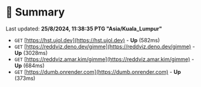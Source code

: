 # 📖 Summary
Last updated: **25/8/2024, 11:38:35 PTG "Asia/Kuala_Lumpur"**

- `GET` [https://hst.ujol.dev](https://hst.ujol.dev) - **Up** (582ms)
- `GET` [https://reddviz.deno.dev/gimme](https://reddviz.deno.dev/gimme) - **Up** (3028ms)
- `GET` [https://reddviz.amar.kim/gimme](https://reddviz.amar.kim/gimme) - **Up** (684ms)
- `GET` [https://dumb.onrender.com](https://dumb.onrender.com) - **Up** (373ms)
